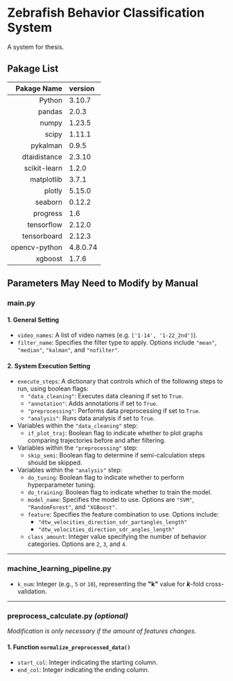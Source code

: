 # Zebrafish Behavior Classification System
A system for thesis.

## Pakage List
| Pakage Name | version |
|--------:|:---------|
| Python | 3.10.7 |
| pandas | 2.0.3 |
| numpy  | 1.23.5 |
| scipy  | 1.11.1 |
| pykalman| 0.9.5 |
| dtaidistance| 2.3.10 |
| scikit-learn| 1.2.0 |
| matplotlib | 3.7.1 |
| plotly | 5.15.0 |
| seaborn | 0.12.2 |
| progress | 1.6 |
| tensorflow | 2.12.0 |
| tensorboard | 2.12.3 |
| opencv-python | 4.8.0.74 |
| xgboost | 1.7.6 |

## Parameters May Need to Modify by Manual
### main.py
#### 1. General Setting
- ```video_names```: A list of video names (e.g. ```['1-14', '1-22_2nd']```).
- ```filter_name```: Specifies the filter type to apply. Options include ```"mean"```, ```"median"```, ```"kalman"```, and ```"nofilter"```.


#### 2. System Execution Setting
- ```execute_steps```: A dictionary that controls which of the following steps to run, using boolean flags:
    - ```"data_cleaning"```: Executes data cleaning if set to ```True```.
    - ```"annotation"```: Adds annotations if set to ```True```.
    - ```"preprocessing"```: Performs data preprocessing if set to ```True```.
    - ```"analysis"```: Runs data analysis if set to ```True```.
- Variables within the ```"data_cleaning"``` step:
    - ```if_plot_traj```: Boolean flag to indicate whether to plot graphs comparing trajectories before and after filtering.
- Variables within the ```"preprocessing"``` step:
    - ```skip_semi```: Boolean flag to determine if semi-calculation steps should be skipped.
- Variables within the ```"analysis"``` step:
    - ```do_tuning```: Boolean flag to indicate whether to perform hyperparameter tuning.
    - ```do_training```: Boolean flag to indicate whether to train the model.
    - ```model_name```: Specifies the model to use. Options are ```"SVM"```, ```"RandomForest"```, and ```"XGBoost"```.
    - ```feature```: Specifies the feature combination to use. Options include: 
        - ```"dtw_velocities_direction_sdr_partangles_length"```
        - ```"dtw_velocities_direction_sdr_angles_length"```
    - ```class_amount```: Integer value specifying the number of behavior categories. Options are ```2```, ```3```, and ```4```.

-----

### machine_learning_pipeline.py
- ```k_num```: Integer (e.g., ```5``` or ```10```),  representing the **"k"** value for ***k***-fold cross-validation.

-----

### preprocess_calculate.py *(optional)*
*Modification is only necessary if the amount of features changes.*
#### 1. Function ```normalize_preprocessed_data()```
- ```start_col```: Integer indicating the starting column.
- ```end_col```: Integer indicating the ending column.